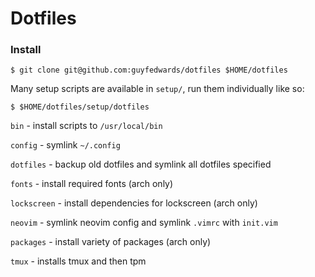 # Dotfiles

### Install
```
$ git clone git@github.com:guyfedwards/dotfiles $HOME/dotfiles
```

Many setup scripts are available in `setup/`, run them individually like so:
```
$ $HOME/dotfiles/setup/dotfiles
```

`bin` - install scripts to `/usr/local/bin`

`config` - symlink `~/.config`

`dotfiles` - backup old dotfiles and symlink all dotfiles specified

`fonts` - install required fonts (arch only)

`lockscreen` - install dependencies for lockscreen (arch only)

`neovim` - symlink neovim config and symlink `.vimrc` with `init.vim`

`packages` - install variety of packages (arch only)

`tmux` - installs tmux and then tpm
